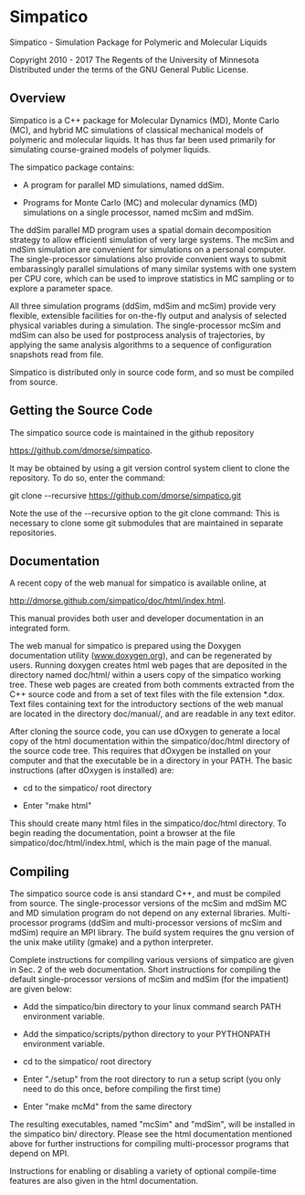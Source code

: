 
# Simpatico 

Simpatico - Simulation Package for Polymeric and Molecular Liquids

Copyright 2010 - 2017 The Regents of the University of Minnesota
Distributed under the terms of the GNU General Public License.

## Overview

Simpatico is a C++ package for Molecular Dynamics (MD), Monte Carlo 
(MC), and hybrid MC simulations of classical mechanical models of 
polymeric and molecular liquids. It has thus far been used primarily 
for simulating course-grained models of polymer liquids. 

The simpatico package contains:

- A program for parallel MD simulations, named ddSim.

- Programs for Monte Carlo (MC) and molecular dynamics (MD) 
  simulations on a single processor, named mcSim and mdSim.

The ddSim parallel MD program uses a spatial domain decomposition 
strategy to allow efficientl simulation of very large systems. 
The mcSim and mdSim simulation are convenient for simulations on
a personal computer. The single-processor simulations also provide 
convenient ways to submit embarassingly parallel simulations of 
many similar systems with one system per CPU core, which can be
used to improve statistics in MC sampling or to explore a parameter
space. 

All three simulation programs (ddSim, mdSim and mcSim) provide 
very flexible, extensible facilities for on-the-fly output and 
analysis of selected physical variables during a simulation. 
The single-processor mcSim and mdSim can also be used for
postprocess analysis of trajectories, by applying the same 
analysis algorithms to a sequence of configuration snapshots 
read from file.
   
Simpatico is distributed only in source code form, and so must 
be compiled from source.

## Getting the Source Code

The simpatico source code is maintained in the github repository
                                                                             
   <https://github.com/dmorse/simpatico>.

It may be obtained by using a git version control system client to 
clone the repository. To do so, enter the command:

   git clone --recursive https://github.com/dmorse/simpatico.git

Note the use of the --recursive option to the git clone command: 
This is necessary to clone some git submodules that are maintained 
in separate repositories. 

## Documentation

A recent copy of the web manual for simpatico is available online, at

   <http://dmorse.github.com/simpatico/doc/html/index.html>.

This manual provides both user and developer documentation in an
integrated form.

The web manual for simpatico is prepared using the Doxygen documentation
utility (www.doxygen.org), and can be regenerated by users. Running doxygen 
creates html web pages that are deposited in the directory named doc/html/ 
within a users copy of the simpatico working tree. These web pages are 
created from both comments extracted from the C++ source code and from a 
set of text files with the file extension *.dox. Text files containing text 
for the introductory sections of the web manual are located in the directory 
doc/manual/, and are readable in any text editor. 

After cloning the source code, you can use dOxygen to generate a local 
copy of the html documentation within the simpatico/doc/html directory 
of the source code tree.  This requires that dOxygen be installed on 
your computer and that the executable be in a directory in your PATH. 
The basic instructions (after dOxygen is installed) are:

  - cd to the simpatico/ root directory

  - Enter "make html"

This should create many html files in the simpatico/doc/html directory. 
To begin reading the documentation, point a browser at the file 
simpatico/doc/html/index.html, which is the main page of the manual.

## Compiling

The simpatico source code is ansi standard C++, and must be compiled 
from source. The single-processor versions of the mcSim and mdSim MC 
and MD simulation program do not depend on any external libraries. 
Multi-processor programs (ddSim and multi-processor versions of mcSim 
and mdSim) require an MPI library. The build system requires the gnu 
version of the unix make utility (gmake) and a python interpreter.

Complete instructions for compiling various versions of simpatico are 
given in Sec. 2 of the web documentation. Short instructions for 
compiling the default single-processor versions of mcSim and mdSim (for 
the impatient) are given below:

- Add the simpatico/bin directory to your linux command search PATH 
  environment variable.

- Add the simpatico/scripts/python directory to your PYTHONPATH 
  environment variable.

- cd to the simpatico/ root directory

- Enter "./setup" from the root directory to run a setup script
  (you only need to do this once, before compiling the first time)

- Enter "make mcMd" from the same directory

The resulting executables, named "mcSim" and "mdSim", will be installed in 
the simpatico bin/ directory. Please see the html documentation mentioned 
above for further instructions for compiling multi-processor programs that 
depend on MPI.

Instructions for enabling or disabling a variety of optional compile-time 
features are also given in the html documentation. 
